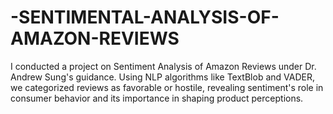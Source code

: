 # -SENTIMENTAL-ANALYSIS-OF-AMAZON-REVIEWS
I conducted a project on Sentiment Analysis of Amazon Reviews under Dr. Andrew Sung's guidance. Using NLP algorithms like TextBlob and VADER, we categorized reviews as favorable or hostile, revealing sentiment's role in consumer behavior and its importance in shaping product perceptions.
